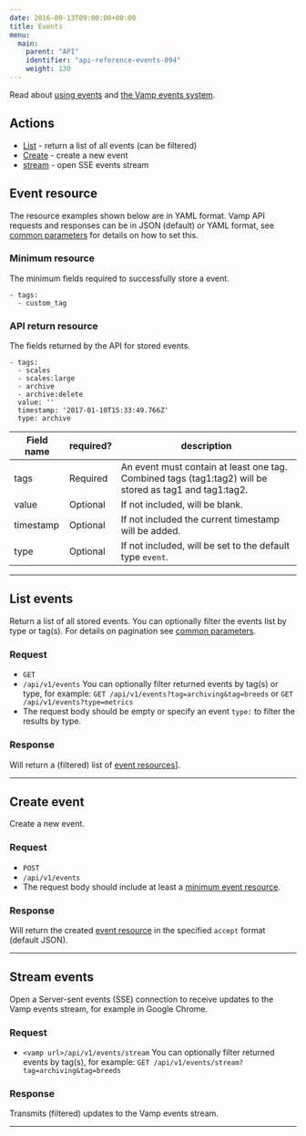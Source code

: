 ```yaml
---
date: 2016-09-13T09:00:00+00:00
title: Events
menu:
  main:
    parent: "API"
    identifier: "api-reference-events-094"
    weight: 130
---
```

Read about [using events](/documentation/using-vamp/events/) and [the Vamp events system](/documentation/tutorials/create-a-workflow/#the-vamp-events-system).

## Actions

 * [List](/documentation/api/v0.9.4/api-events/#list-events) - return a list of all events (can be filtered)
 * [Create](/documentation/api/v0.9.4/api-events/#create-event) - create a new event
 * [stream](/documentation/api/v0.9.4/api-events/#stream-events) - open SSE events stream

## Event resource
The resource examples shown below are in YAML format. Vamp API requests and responses can be in JSON (default) or YAML format, see [common parameters](/documentation/api/v0.9.4/using-the-api) for details on how to set this.

### Minimum resource
The minimum fields required to successfully store a event.

```
- tags:
  - custom_tag
```

### API return resource
The fields returned by the API for stored events.

```
- tags:
  - scales
  - scales:large
  - archive
  - archive:delete
  value: ''
  timestamp: '2017-01-10T15:33:49.766Z'
  type: archive
```

 Field name    |  required?  | description
 --------------|---|-----------------
 tags |  Required  | An event must contain at least one tag. Combined tags (tag1:tag2) will be stored as tag1 and tag1:tag2.
 value |  Optional  | If not included, will be blank.
 timestamp |  Optional  | If not included the current timestamp will be added.
 type |  Optional  | If not included, will be set to the default type `event`.

---------------

## List events

Return a list of all stored events.  You can optionally filter the events list by type or tag(s).
For details on pagination see [common parameters](/documentation/api/v0.9.4/using-the-api).

### Request
* `GET`
* `/api/v1/events`
  You can optionally filter returned events by tag(s) or type, for example:
  `GET /api/v1/events?tag=archiving&tag=breeds` or
  `GET /api/v1/events?type=metrics`
* The request body should be empty or specify an event `type:` to filter the results by type.

### Response
Will return a (filtered) list of [event resources](/documentation/api/v0.9.4/api-events/#event-resource)].

---------------

## Create event

Create a new event.

### Request
* `POST`
* `/api/v1/events`
* The request body should include at least a [minimum event resource](/documentation/api/v0.9.4/api-events/#event-resource).

### Response
Will return the created [event resource](/documentation/api/v0.9.4/api-events/#event-resource) in the specified `accept` format (default JSON).

---------------

## Stream events

Open a Server-sent events (SSE) connection to receive updates to the Vamp events stream, for example in Google Chrome.

### Request
* `<vamp url>/api/v1/events/stream`
  You can optionally filter returned events by tag(s), for example:
  `GET /api/v1/events/stream?tag=archiving&tag=breeds`

### Response
Transmits (filtered) updates to the Vamp events stream.


---------------

